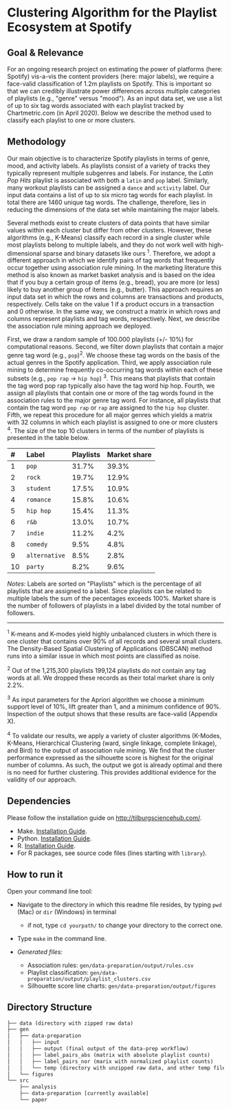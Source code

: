 # Clustering Algorithm for the Playlist Ecosystem at Spotify

## Goal & Relevance

For an ongoing research project on estimating the power of platforms (here: Spotify) vis-a-vis the content providers (here: major labels), we require
a face-valid classification of 1.2m playlists on Spotify. This is important so that we can credibly illustrate power differences across multiple categories of playlists (e.g., "genre" versus "mood"). As an input data set, we use a list of up to six tag words associated with each playlist tracked by Chartmetric.com (in April 2020). Below we describe the method used to classify each playlist to one or more clusters. 

## Methodology

Our main objective is to characterize Spotify playlists in terms of genre, mood, and activity labels. As playlists consist of a variety of tracks they typically represent multiple subgenres and labels. For instance, the *Latin Pop Hits* playlist is associated with both a `latin` and `pop` label. Similarly, many workout playlists can be assigned a `dance` and `activity` label. Our input data contains a list of up to six micro tag words for each playlist. In total there are 1460 unique tag words. The challenge, therefore, lies in reducing the dimensions of the data set while maintaining the major labels. 

Several methods exist to create clusters of data points that have similar values within each cluster but differ from other clusters. However, these algorithms (e.g., K-Means) classify each record in a single cluster while most playlists belong to multiple labels, and they do not work well with high-dimensional sparse and binary datasets like ours <sup>1</sup>. Therefore, we adopt a different approach in which we identify pairs of tag words that frequently occur together using association rule mining. In the marketing literature this method is also known as market basket analysis and is based on the idea that if you buy a certain group of items (e.g., bread), you are more (or less) likely to buy another group of items (e.g., butter). This approach requires an input data set in which the rows and columns are transactions and products, respectively. Cells take on the value 1 if a product occurs in a transaction and 0 otherwise. In the same way, we construct a matrix in which rows and columns represent playlists and tag words, respectively. Next, we describe the association rule mining approach we deployed. 

First, we draw a random sample of 100.000 playlists (+/- 10%) for computational reasons. Second, we filter down playlists that contain a major genre tag word (e.g., `pop`)<sup>2</sup>. We choose these tag words on the basis of the actual genres in the Spotify application. Third, we apply association rule mining to determine frequently co-occurring tag words within each of these subsets (e.g., `pop rap` → `hip hop`) <sup>3</sup>. This means that playlists that contain the tag word pop rap typically also have the tag word hip hop. Fourth, we assign all playlists that contain one or more of the tag words found in the association rules to the major genre tag word. For instance, all playlists that contain the tag word `pop rap` or `rap` are assigned to the `hip hop` cluster. Fifth, we repeat this procedure for all major genres which yields a matrix with 32 columns in which each playlist is assigned to one or more clusters <sup>4</sup>. The size of the top 10 clusters in terms of the number of playlists is presented in the table below. 

| # | Label | Playlists | Market share |
| :----- |:----- |:----- |:----- |
| 1 | `pop` | 31.7% | 39.3% | 
| 2 | `rock` | 19.7% | 12.9%| 
| 3 | `student` | 17.5% | 10.9%| 
| 4 | `romance` | 15.8% | 10.6%| 
| 5 | `hip hop` | 15.4% | 11.3%| 
| 6 | `r&b` | 13.0% | 10.7%| 
| 7 | `indie` | 11.2% | 4.2%| 
| 8 | `comedy` | 9.5% | 4.8%| 
| 9 | `alternative` | 8.5% | 2.8% | 
| 10 | `party` | 8.2% | 9.6% |

*Notes:* Labels are sorted on "Playlists" which is the percentage of all playlists that are assigned to a label. Since playlists can be related to multiple labels the sum of the pecentages exceeds 100%. Market share is the number of followers of playlists in a label divided by the total number of followers.

<hr>

<sup>1</sup> K-means and K-modes yield highly unbalanced clusters in which there is one cluster that contains over 90% of all records and several small clusters. The Density-Based Spatial Clustering of Applications (DBSCAN) method runs into a similar issue in which most points are classified as noise. 

<sup>2</sup> Out of the 1,215,300 playlists 199,124 playlists do not contain any tag words at all. We dropped these records as their total market share is only 2.2%.  

<sup>3</sup> As input parameters for the Apriori algorithm we choose a minimum support level of 10%, lift greater than 1, and a minimum confidence of 90%. Inspection of the output shows that these results are face-valid (Appendix X).

<sup>4</sup> To validate our results, we apply a variety of cluster algorithms (K-Modes, K-Means, Hierarchical Clustering (ward, single linkage, complete linkage), and Bird) to the output of association rule mining. We find that the cluster performance expressed as the silhouette score is highest for the original number of columns. As such, the output we got is already optimal and there is no need for further clustering. This provides additional evidence for the validity of our approach.

## Dependencies

Please follow the installation guide on http://tilburgsciencehub.com/.

- Make. [Installation Guide](http://tilburgsciencehub.com/setup/make).
- Python. [Installation Guide](http://tilburgsciencehub.com/setup/python/).
- R. [Installation Guide](http://tilburgsciencehub.com/setup/r/).
- For R packages, see source code files (lines starting with `library`).

## How to run it

Open your command line tool:

- Navigate to the directory in which this readme file resides, by typing `pwd` (Mac) or `dir` (Windows) in terminal

  - if not, type `cd yourpath/` to change your directory to the correct one.
  
- Type `make` in the command line.

- *Generated files:*
	- Association rules: `gen/data-preparation/output/rules.csv`
	- Playlist classification: `gen/data-preparation/output/playlist_clusters.csv`
	- Silhouette score line charts: `gen/data-preparation/output/figures`

## Directory Structure

```txt
├── data (directory with zipped raw data)
├── gen
│   ├── data-preparation
│   │   ├── input
│   │   ├── output (final output of the data-prep workflow)
│   │   ├── label_pairs_abs (matrix with absolute playlist counts) 
│   │   ├── label_pairs_nor (marix with normalized playlist counts) 
│   │   └── temp (directory with unzipped raw data, and other temp files)
│   └── figures
└── src
    ├── analysis
    ├── data-preparation [currently available]
    └── paper
```
